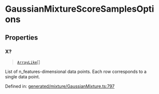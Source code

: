 # GaussianMixtureScoreSamplesOptions

## Properties

### X?

> [`ArrayLike`](../types/ArrayLike.md)[]

List of n\_features-dimensional data points. Each row corresponds to a single data point.

Defined in:  [generated/mixture/GaussianMixture.ts:797](https://github.com/transitive-bullshit/scikit-learn-ts/blob/122b3c0/packages/sklearn/src/generated/mixture/GaussianMixture.ts#L797)
